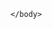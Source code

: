 <!DOCTYPE html>
<html>
    <head>
        <title>Test</title>
        <meta http-equiv="Content-Type" content="text/html; charset=utf-8" />
        <script type="text/javascript">
        function redirect() {
            window.location = "https://vrcharles777.github.io/multipistas/client/index.html";
        }
        window.onload = redirect;
        </script>
    </head>
    <body>
    
    </body>
</html>
